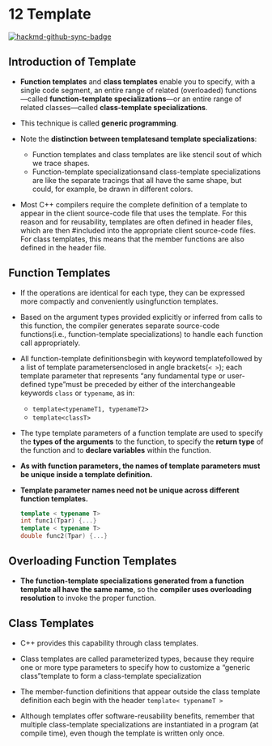 # 12 Template
[![hackmd-github-sync-badge](https://hackmd.io/p0nC61gZSVGYzz6bPMiblg/badge)](https://hackmd.io/p0nC61gZSVGYzz6bPMiblg)

## Introduction of Template
- **Function templates** and **class templates** enable you to specify, with a single code segment, an entire range of related (overloaded) functions—called **function-template specializations**—or an entire range of related classes—called **class-template specializations**.

- This technique is called **generic programming**.

- Note the **distinction between templatesand template specializations**:
    - Function templates and class templates are like stencil sout of which we trace shapes.
    - Function-template specializationsand class-template specializations are like the separate tracings that all have the same shape, but could, for example, be drawn in different colors.

- Most C++ compilers require the complete definition of a template to appear in the client source-code file that uses the template. For this reason and for reusability, templates are often defined in header files, which are then #included into the appropriate client source-code files. For class templates, this means that the member functions are also defined in the header file.

## Function Templates
- If the operations are identical for each type, they can be expressed more compactly and conveniently usingfunction templates.

- Based on the argument types provided explicitly or inferred from calls to this function, the compiler generates separate source-code functions(i.e., function-template specializations) to handle each function call appropriately.

- All function-template definitionsbegin with keyword templatefollowed by a list of template parametersenclosed in angle brackets(`< >`); each template parameter that represents “any fundamental type or user-defined type”must be preceded by either of the interchangeable keywords `class` or `typename`, as in:
    - `template<typenameT1, typenameT2>`
    - `template<classT>`

- The type template parameters of a function template are used to specify the **types of the arguments** to the function, to specify the **return type** of the function and to **declare variables** within the function.

- **As with function parameters, the names of template parameters must be unique inside a template definition.**

- **Template parameter names need not be unique across different function templates.**
    ```cpp
    template < typename T>
    int func1(Tpar) {...}
    template < typename T>
    double func2(Tpar) {...}
    ```
## Overloading Function Templates
- **The function-template specializations generated from a function template all have the same name**, so the **compiler uses overloading resolution** to invoke the proper function.

## Class Templates
- C++ provides this capability through class templates.

- Class templates are called parameterized types, because they require one or more type parameters to specify how to customize a “generic class”template to form a class-template specialization

- The member-function definitions that appear outside the class template definition each begin with the header `template< typenameT >`

- Although templates offer software-reusability benefits, remember that multiple class-template specializations are instantiated in a program (at compile time), even though the template is written only once.